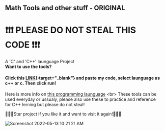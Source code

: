 ## Math Tools and other stuff - ORIGINAL
# ❗❗❗ PLEASE DO NOT STEAL THIS CODE ❗❗❗
A 'C' and 'C++' launguage Project <br>
__Want to use the tools?__ <br>
#### Click this [LINK](https://www.onlinegdb.com/online_c_compiler{:target="_blank"}){:target="_blank"} and paste my code, select launguage as c++ or c. Then click run! <br>
Here is more info on [this programming launguage](https://en.wikipedia.org/wiki/C_(programming_language)) <br>
These tools can be used everyday or ussualy, please also use these to practice and reference for C++ lerning but please do not steal!


🌟🌟🌟Star project if you like it and want to visit it again!🌟🌟🌟


![Screenshot 2022-05-13 10 21 21 AM](https://user-images.githubusercontent.com/103195306/168304127-b325f95d-55cc-413e-ae6f-338181e5054d.png)<br>

